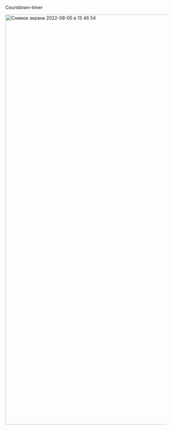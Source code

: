 Countdown-timer

<img width="1280" alt="Снимок экрана 2022-08-05 в 13 46 54" src="https://user-images.githubusercontent.com/90527580/183039932-57594394-e1ff-4489-82fa-5d08c8ca7a21.png">
